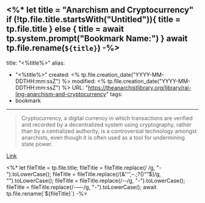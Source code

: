 <%*
let title = "Anarchism and Cryptocurrency"
if (!tp.file.title.startsWith("Untitled")){
	title = tp.file.title
} else {
	title = await tp.system.prompt("Bookmark Name:")
}
await tp.file.rename(`${title}`)
-%>
---
title: "<%title%>"
alias:
- "<%title%>"
created: <% tp.file.creation_date("YYYY-MM-DDTHH:mm:ssZ") %>
modified: <% tp.file.creation_date("YYYY-MM-DDTHH:mm:ssZ") %>
URL:  "https://theanarchistlibrary.org/library/rai-ling-anarchism-and-cryptocurrency"
tags:
- bookmark
---

> Cryptocurrency, a digital currency in which transactions are verified and recorded by a decentralized system using cryptography, rather than by a centralized authority, is a controversial technology amongst anarchists, even though it is often used as a tool for undermining state power.

[Link](https://theanarchistlibrary.org/library/rai-ling-anarchism-and-cryptocurrency)

<%*
let fileTitle = tp.file.title;
fileTitle = fileTitle.replace(/ /g, "-").toLowerCase();
fileTitle = fileTitle.replace(/[&'’‘’,–.;?()“”$]/g, "").toLowerCase();
fileTitle = fileTitle.replace(/--/g, "-").toLowerCase();
fileTitle = fileTitle.replace(/-—-/g, "-").toLowerCase();
await tp.file.rename(`${fileTitle}`)
-%>